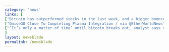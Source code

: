 ```yaml
---
category: 'news'
links: [
["Bitcoin has outperformed stocks in the last week, and a bigger bounce is on the way, says trader via @cnbc", "https://cnb.cx/2EtPMWf"],
["OmiseGO Close To Completing Plasma Integration / via @EtherWorldNews", "https://ethereumworldnews.com/omisego-close-completing-plasma-integration/"],
["‘It’s only a matter of time’ until bitcoin breaks out, analyst says via @marketwatch", "https://www.marketwatch.com/story/its-only-a-matter-of-time-until-bitcoin-breaks-out-says-one-analyst-2018-10-18"]
]
layout: newsblade
permalink: /newsblade
---
```

